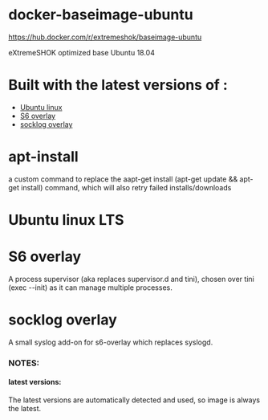 # docker-baseimage-ubuntu

https://hub.docker.com/r/extremeshok/baseimage-ubuntu

eXtremeSHOK optimized base Ubuntu 18.04

# Built with the latest versions of :
+ [Ubuntu linux](https://ubuntu.org/)
+ [S6 overlay](https://github.com/just-containers/s6-overlay)
+ [socklog overlay](https://github.com/just-containers/socklog-overlay)

# apt-install
a custom command to replace the aapt-get install (apt-get update && apt-get install) command, which will also retry failed installs/downloads

# Ubuntu linux LTS

# S6 overlay
A process supervisor (aka replaces supervisor.d and tini), chosen over tini (exec --init) as it can manage multiple processes.

# socklog overlay
A small syslog add-on for s6-overlay which replaces syslogd.

### NOTES:

#### latest versions:
The latest versions are automatically detected and used, so image is always the latest.
